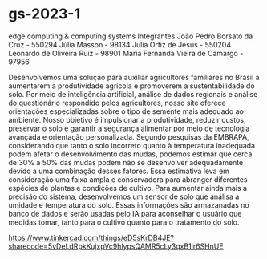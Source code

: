 # gs-2023-1
edge computing &amp; computing systems
Integrantes
João Pedro Borsato da Cruz - 550294
Júlia Masson - 98134
Julia Ortiz de Jesus - 550204
Leonardo de Oliveira Ruiz - 98901
Maria Fernanda Vieira de Camargo - 97956

Desenvolvemos uma solução para auxiliar agricultores familiares no Brasil a aumentarem a produtividade agrícola e promoverem a sustentabilidade do solo. Por meio de inteligência artificial, análise de dados regionais e análise do questionário respondido pelos agricultores, nosso site oferece orientações especializadas sobre o tipo de semente mais adequado ao ambiente. Nosso objetivo é impulsionar a produtividade, reduzir custos, preservar o solo e garantir a segurança alimentar por meio de tecnologia avançada e orientação personalizada. Segundo pesquisas da EMBRAPA, considerando que tanto o solo incorreto quanto à temperatura inadequada podem afetar o desenvolvimento das mudas, podemos estimar que cerca de 30% a 50% das mudas podem não se desenvolver adequadamente devido a uma combinação desses fatores. Essa estimativa leva em consideração uma faixa ampla e conservadora para abranger diferentes espécies de plantas e condições de cultivo.
Para aumentar ainda mais a precisão do sistema, desenvolvemos um sensor de solo que análisa a umidade e temperatura do solo. Essas informações são armazanadas no banco de dados e serão usadas pelo IA para aconselhar o usuário que medidas tomar, tanto para o cultivo quanto para o tratamento do solo.

https://www.tinkercad.com/things/eD5sKrDB4JE?sharecode=5vDeLdRpkKujxpVc9hlypsQAMR5cLy3qxB1ir6SHnUE

